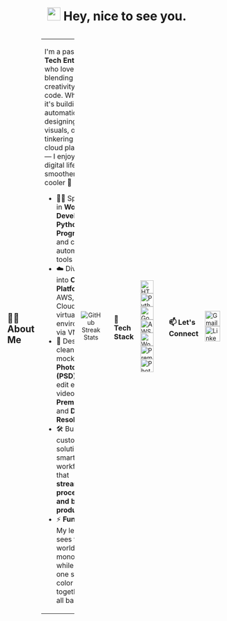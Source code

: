 <h1 align="center">
  <img src="https://emojis.slackmojis.com/emojis/images/1531849430/4246/blob-sunglasses.gif?1531849430" width="30"/>
  Hey, nice to see you.
</h1>

<div style="display: flex; align-items: center; gap: 15px;">

## 👨‍💻 About Me

<table>
  <tr>
    <td width="75%">
      <p>I'm a passionate <strong>Tech Enthusiast</strong> who loves blending creativity with code. Whether it's building smart automations, designing crisp visuals, or tinkering with cloud platforms — I enjoy making digital life smoother and cooler 🚀</p>
      <ul>
        <li>🧑‍💻 Specialize in <strong>WordPress Development</strong>, <strong>Python Programming</strong>, and crafting automation tools 🤖</li>
        <li>☁️ Dive deep into <strong>Cloud Platforms</strong> like AWS, Google Cloud, and virtual environments via VMware</li>
        <li>🎨 Design clean UI mockups with <strong>Photoshop (PSD)</strong> and edit engaging videos using <strong>Premiere Pro</strong> and <strong>DaVinci Resolve</strong></li>
        <li>🛠️ Build custom solutions and smart workflows that <strong>streamline processes and boost productivity</strong></li>
        <li>⚡ <strong>Fun Fact:</strong> My left eye sees the world in monochrome while my right one sees full color – together, it’s all balanced </li>
      </ul>
    </td>
    <td align="center" width="50%">
      <img src="https://media.giphy.com/media/SWoSkN6DxTszqIKEqv/giphy.gif" alt="Coder GIF" width="300"/>
    </td>
  </tr>
</table>




<p align="center">
  <img src="https://nirzak-streak-stats.vercel.app/?user=ihamxaafzal&theme=aura_dark&hide_border=false" alt="GitHub Streak Stats"/>
</p>

---

<h3 align="left">🚀 Tech Stack</h3>
<p align="left">
  <img src="https://cdn.jsdelivr.net/gh/devicons/devicon/icons/html5/html5-plain-wordmark.svg" height="30" alt="HTML5"/>
  <img src="https://cdn.jsdelivr.net/gh/devicons/devicon/icons/python/python-original-wordmark.svg" height="30" alt="Python"/>
  <img src="https://cdn.jsdelivr.net/gh/devicons/devicon/icons/googlecloud/googlecloud-original.svg" height="30" alt="Google Cloud"/>
  <img src="https://cdn.jsdelivr.net/gh/devicons/devicon/icons/amazonwebservices/amazonwebservices-plain-wordmark.svg" height="30" alt="AWS"/>
  <img src="https://cdn.jsdelivr.net/gh/devicons/devicon/icons/wordpress/wordpress-original.svg" height="30" alt="WordPress"/>
  <img src="https://cdn.jsdelivr.net/gh/devicons/devicon/icons/premierepro/premierepro-original.svg" height="30" alt="Premiere Pro"/>
  <img src="https://cdn.jsdelivr.net/gh/devicons/devicon/icons/photoshop/photoshop-plain.svg" height="30" alt="Photoshop"/>
</p>

---

<h3 align="left">📫 Let's Connect</h3>
<p align="left">
  <a href="mailto:mhamzaafzal785@gmail.com" target="_blank">
    <img src="https://img.shields.io/static/v1?message=Gmail&logo=gmail&label=&color=D14836&logoColor=white&labelColor=&style=for-the-badge" height="35" alt="Gmail"/>
  </a>
  <a href="https://www.linkedin.com/in/iammhamzaafzal/" target="_blank">
    <img src="https://img.shields.io/static/v1?message=LinkedIn&logo=linkedin&label=&color=0077B5&logoColor=white&labelColor=&style=for-the-badge" height="35" alt="LinkedIn"/>
  </a>
</p>

---
